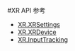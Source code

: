#XR API 参考

 * [XR.XRSettings](../ScriptReference/XR.XRSettings.html)
 * [XR.XRDevice](../ScriptReference/XR.XRDevice.html)
 * [XR.InputTracking](../ScriptReference/XR.InputTracking.html)

